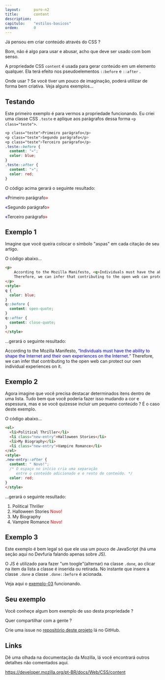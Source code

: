 ```yaml
---
layout:      puro-n2
title:       content
description:
capitulo:    "estilos-basicos"
ordem:       0
---
```


Já pensou em criar conteúdo através do CSS ?

Bom, não é algo para usar e abusar, acho que deve ser usado com bom senso.

A propriedade CSS `content` é usada para gerar conteúdo em um elemento qualquer. Ela terá efeito nos pseudoelementos
`::before` e `::after` . 

Onde usar ? Se você tiver um pouco de imaginação, poderá utilizar de forma bem criativa. Veja alguns exemplos...



## Testando

Este primeiro exemplo é para vermos a propriedade funcionando. Eu criei uma classe CSS `.teste` e aplique aos parágrafos
dessa forma `<p class="teste">`.

```css
<p class="teste">Primeiro parágrafo</p>
<p class="teste">Segundo parágrafo</p>
<p class="teste">Terceiro parágrafo</p>
.teste::before { 
  content: "«";
  color: blue;
}
.teste::after { 
  content: "»";
  color: red;
}
```

O código acima gerará o seguinte resultado:

<p class="teste">Primeiro parágrafo</p>
<p class="teste">Segundo parágrafo</p>
<p class="teste">Terceiro parágrafo</p>
<style>
.teste::before { 
  content: "«";
  color: blue;
}
.teste::after { 
  content: "»";
  color: red;
}
</style>



## Exemplo 1

Imagine que você queira colocar o símbolo "aspas" em cada citação de seu artigo.

O código abaixo...

```html
<p>
    According to the Mozilla Manifesto, <q>Individuals must have the ability to shape the Internet and their own experiences on the Internet.</q>
    Therefore, we can infer that contributing to the open web can protect our own individual experiences on it.
</p>
<style>
q {
  color: blue;
}
q::before {
  content: open-quote;
}
q::after {
  content: close-quote;
}
</style>
```

...gerará o seguinte resultado:

<p>
    According to the Mozilla Manifesto, <q>Individuals must have the ability to shape the Internet and their own experiences on the Internet.</q>
    Therefore, we can infer that contributing to the open web can protect our own individual experiences on it.
</p>
<style>
q {
  color: blue;
}
q::before {
  content: open-quote;
}
q::after {
  content: close-quote;
}
</style>



## Exemplo 2

Agora imagine que você precisa destacar determinados itens dentro de uma lista. Tudo bem que você poderia fazer isso 
mudando a cor e espessura, mas e se você quizesse incluir um pequeno conteúdo ? É o caso deste exemplo.

O código abaixo...

```html
<ol>
  <li>Political Thriller</li>
  <li class="new-entry">Halloween Stories</li>
  <li>My Biography</li>    
  <li class="new-entry">Vampire Romance</li>
</ol>
<style>
.new-entry::after {
  content: " Novo!";
  /* O espaço no início cria uma separação
     entre o conteúdo adicionado e o resto do conteúdo. */
  color: red;
}
</style>
```

...gerará o seguinte resultado:

<ol>
  <li>Political Thriller</li>
  <li class="new-entry">Halloween Stories</li>
  <li>My Biography</li>    
  <li class="new-entry">Vampire Romance</li>
</ol>
<style>
.new-entry::after {
  content: " Novo!";  /*  */
  color: red;
}
</style>



## Exemplo 3

Este exemplo é bem legal só que ele usa um pouco de JavaScript (há uma seção aqui no Devfuria falando apenas sobre JS).

O JS é utilizado para fazer "um toogle"(alternar) na classe `.done`, ao clicar na item da lista a classe é  inserida ou
retirada. No instante que insere a classe `.done` a classe `.done::before` é acionada.

Veja aqui o [exemplo-03](exemplo-03.html) funcionando.



## Seu exemplo

Você conheçe algum bom exemplo de uso desta propriedade ?

Quer compartilhar com a gente ?

Crie uma issue no [repositório deste projeto](https://github.com/flaviomicheletti/devfuria-html-css) lá no GitHub.



## Links

Dê uma olhada na documentação da Mozilla, lá você encontrará outros detalhes não comentados aqui.

https://developer.mozilla.org/pt-BR/docs/Web/CSS/content




